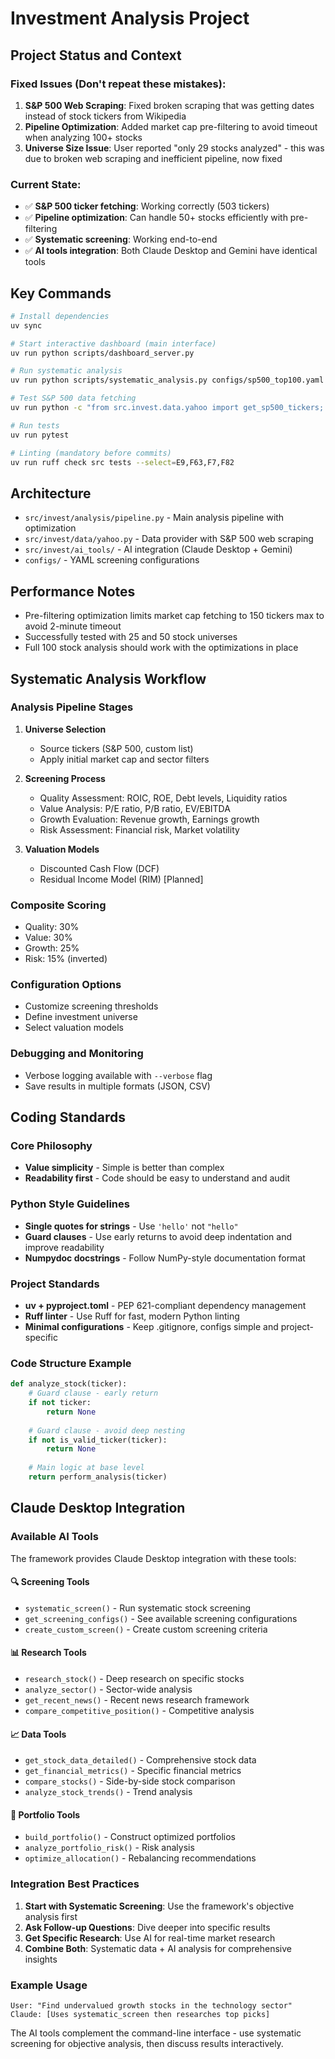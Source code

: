 # Investment Analysis Project

## Project Status and Context

### Fixed Issues (Don't repeat these mistakes):
1. **S&P 500 Web Scraping**: Fixed broken scraping that was getting dates instead of stock tickers from Wikipedia
2. **Pipeline Optimization**: Added market cap pre-filtering to avoid timeout when analyzing 100+ stocks  
3. **Universe Size Issue**: User reported "only 29 stocks analyzed" - this was due to broken web scraping and inefficient pipeline, now fixed

### Current State:
- ✅ **S&P 500 ticker fetching**: Working correctly (503 tickers)
- ✅ **Pipeline optimization**: Can handle 50+ stocks efficiently with pre-filtering
- ✅ **Systematic screening**: Working end-to-end
- ✅ **AI tools integration**: Both Claude Desktop and Gemini have identical tools

## Key Commands

```bash
# Install dependencies
uv sync

# Start interactive dashboard (main interface)
uv run python scripts/dashboard_server.py

# Run systematic analysis
uv run python scripts/systematic_analysis.py configs/sp500_top100.yaml --save-csv

# Test S&P 500 data fetching
uv run python -c "from src.invest.data.yahoo import get_sp500_tickers; print(f'Found {len(get_sp500_tickers())} tickers')"

# Run tests
uv run pytest

# Linting (mandatory before commits)
uv run ruff check src tests --select=E9,F63,F7,F82
```

## Architecture

- `src/invest/analysis/pipeline.py` - Main analysis pipeline with optimization
- `src/invest/data/yahoo.py` - Data provider with S&P 500 web scraping
- `src/invest/ai_tools/` - AI integration (Claude Desktop + Gemini)
- `configs/` - YAML screening configurations

## Performance Notes

- Pre-filtering optimization limits market cap fetching to 150 tickers max to avoid 2-minute timeout
- Successfully tested with 25 and 50 stock universes
- Full 100 stock analysis should work with the optimizations in place

## Systematic Analysis Workflow

### Analysis Pipeline Stages
1. **Universe Selection**
   - Source tickers (S&P 500, custom list)
   - Apply initial market cap and sector filters

2. **Screening Process**
   - Quality Assessment: ROIC, ROE, Debt levels, Liquidity ratios
   - Value Analysis: P/E ratio, P/B ratio, EV/EBITDA
   - Growth Evaluation: Revenue growth, Earnings growth
   - Risk Assessment: Financial risk, Market volatility

3. **Valuation Models**
   - Discounted Cash Flow (DCF)
   - Residual Income Model (RIM) [Planned]

### Composite Scoring
- Quality: 30%
- Value: 30%
- Growth: 25%
- Risk: 15% (inverted)

### Configuration Options
- Customize screening thresholds
- Define investment universe
- Select valuation models

### Debugging and Monitoring
- Verbose logging available with `--verbose` flag
- Save results in multiple formats (JSON, CSV)

## Coding Standards

### Core Philosophy
- **Value simplicity** - Simple is better than complex
- **Readability first** - Code should be easy to understand and audit

### Python Style Guidelines
- **Single quotes for strings** - Use `'hello'` not `"hello"`
- **Guard clauses** - Use early returns to avoid deep indentation and improve readability
- **Numpydoc docstrings** - Follow NumPy-style documentation format

### Project Standards
- **uv + pyproject.toml** - PEP 621-compliant dependency management
- **Ruff linter** - Use Ruff for fast, modern Python linting
- **Minimal configurations** - Keep .gitignore, configs simple and project-specific

### Code Structure Example
```python
def analyze_stock(ticker):
    # Guard clause - early return
    if not ticker:
        return None
    
    # Guard clause - avoid deep nesting
    if not is_valid_ticker(ticker):
        return None
    
    # Main logic at base level
    return perform_analysis(ticker)
```

## Claude Desktop Integration

### Available AI Tools
The framework provides Claude Desktop integration with these tools:

#### 🔍 Screening Tools
- `systematic_screen()` - Run systematic stock screening
- `get_screening_configs()` - See available screening configurations
- `create_custom_screen()` - Create custom screening criteria

#### 📊 Research Tools  
- `research_stock()` - Deep research on specific stocks
- `analyze_sector()` - Sector-wide analysis
- `get_recent_news()` - Recent news research framework
- `compare_competitive_position()` - Competitive analysis

#### 📈 Data Tools
- `get_stock_data_detailed()` - Comprehensive stock data
- `get_financial_metrics()` - Specific financial metrics
- `compare_stocks()` - Side-by-side stock comparison
- `analyze_stock_trends()` - Trend analysis

#### 💼 Portfolio Tools
- `build_portfolio()` - Construct optimized portfolios
- `analyze_portfolio_risk()` - Risk analysis
- `optimize_allocation()` - Rebalancing recommendations

### Integration Best Practices

1. **Start with Systematic Screening**: Use the framework's objective analysis first
2. **Ask Follow-up Questions**: Dive deeper into specific results
3. **Get Specific Research**: Use AI for real-time market research
4. **Combine Both**: Systematic data + AI analysis for comprehensive insights

### Example Usage
```
User: "Find undervalued growth stocks in the technology sector"
Claude: [Uses systematic_screen then researches top picks]
```

The AI tools complement the command-line interface - use systematic screening for objective analysis, then discuss results interactively.